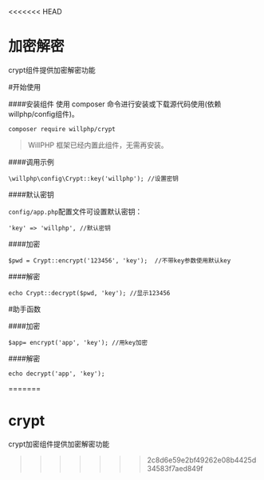 <<<<<<< HEAD
# 加密解密
crypt组件提供加密解密功能

#开始使用

####安装组件
使用 composer 命令进行安装或下载源代码使用(依赖willphp/config组件)。

    composer require willphp/crypt

> WillPHP 框架已经内置此组件，无需再安装。

####调用示例

    \willphp\config\Crypt::key('willphp'); //设置密钥

####默认密钥

`config/app.php`配置文件可设置默认密钥：
	
	'key' => 'willphp', //默认密钥
	

####加密

    $pwd = Crypt::encrypt('123456', 'key');  //不带key参数使用默认key 

####解密

    echo Crypt::decrypt($pwd, 'key'); //显示123456


#助手函数


####加密
	
    $app= encrypt('app', 'key'); //用key加密

####解密

    echo decrypt('app', 'key');




=======
# crypt
crypt加密组件提供加密解密功能
>>>>>>> 2c8d6e59e2bf49262e08b4425d34583f7aed849f

